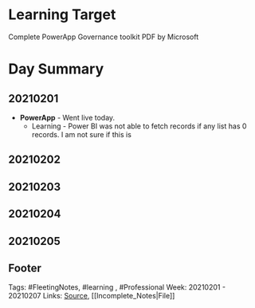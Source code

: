 # Learning Target
Complete PowerApp Governance toolkit PDF by Microsoft

# Day Summary
## 20210201
- **PowerApp** - Went live today. 
	- Learning - Power BI was not able to fetch records if any list has 0 records. I am not sure if this is 

## 20210202

## 20210203

## 20210204

## 20210205


## Footer

Tags: #FleetingNotes, #learning , #Professional
Week: 20210201 - 20210207
Links: 
[Source](template.md), [[Incomplete_Notes|File]]

<!--
Comment - 
-->
<!--stackedit_data:
eyJoaXN0b3J5IjpbMTgyOTA0NzE5MywxNTcwNjU2MjE3XX0=
-->
